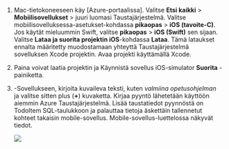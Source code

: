 
1. Mac-tietokoneeseen käy [Azure-portaalissa]. Valitse **Etsi kaikki** > **Mobiilisovellukset** > juuri luomasi Taustajärjestelmä. Valitse mobiilisovelluksessa-asetukset-kohdassa **pikaopas** > **iOS (tavoite-C)**. Jos käytät mieluummin Swift, valitse **pikaopas** > **iOS (Swift)** sen sijaan. Valitse **Lataa ja suorita projektin iOS**-kohdassa **Lataa**. Tämä lataukset ennalta määritetty muodostamaan yhteyttä Taustajärjestelmä sovelluksen Xcode projektin. Avaa projekti käyttämällä Xcode.

2. Paina voivat laatia projektin ja Käynnistä sovellus iOS-simulator **Suorita** -painiketta.

3. -Sovellukseen, kirjoita kuvaileva teksti, kuten _valmiina opetusohjelman_ ja valitse sitten plus (**+**) kuvaketta. Kirjaa pyyntö lähetetään käyttöön aiemmin Azure Taustajärjestelmä. Lisää taustatiedot pyynnöstä on TodoItem SQL-taulukkoon ja palauttaa tietoja äskettäin tallennetut kohteet takaisin mobile-sovellus. Mobile-sovellus-luettelossa näkyvät tiedot. 

    ![](./media/app-service-mobile-ios-quickstart/mobile-quickstart-startup-ios.png)

[Azure Portal]: https://portal.azure.com/
